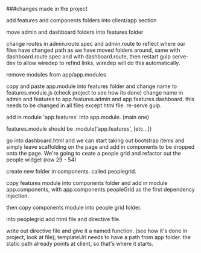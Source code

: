 ###changes made in the project

add features and components folders into client/app section


move admin and dashboard folders into features folder


change routes in admin.route.spec and admin.route to reflect where our files have changed path as we have moved folders around, same with dashboard.route.spec and with dashboard.route, then restart gulp serve-dev to allow wiredep to refind links, wiredep will do this automatically.


remove modules from app/app.modules


copy and paste app.module into features folder and change name to features.module.js (check project to see how its done) change name in admin and features to app.features.admin and app.features.dashboard. this needs to be changed in all files except html file. re-serve gulp.


add in module 'app.features' into app.module. (main one)


features.module should be .module('app.features', [etc...])


go into dashboard.html and we can start taking out bootstrap items and simply leave scaffolding on the page and add in components to be dropped onto the page. We're going to ceate a people grid and refactor out the people widget (row 29 - 54)

create new folder in components. called peoplegrid.

copy features module into components folder and add in module app.components, with app.components.peopleGrid as the first dependency injection.

then copy components module into people grid folder.


into peoplegrid add html file and directive file.

write out directive file and give it a named function. (see how it's done in project, look at file); templateUrl needs to have a path from app folder. the static path already points at client, so that's where it starts.









